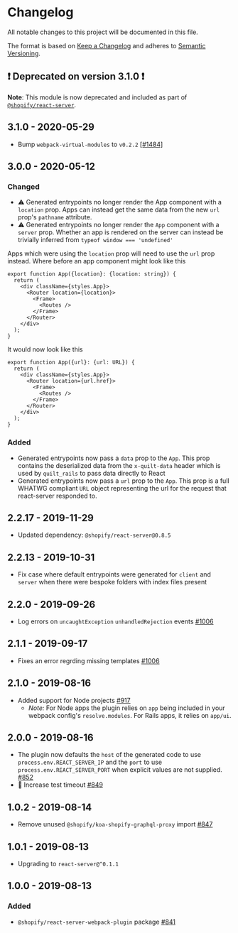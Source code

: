 # Changelog

All notable changes to this project will be documented in this file.

The format is based on [Keep a Changelog](http://keepachangelog.com/en/1.0.0/)
and adheres to [Semantic Versioning](http://semver.org/spec/v2.0.0.html).

## ❗️ Deprecated on version 3.1.0 ❗️

**Note**: This module is now deprecated and included as part of [`@shopify/react-server`](../react-server/README.md#webpack-plugin).

<!-- ## [Unreleased] -->

## 3.1.0 - 2020-05-29

- Bump `webpack-virtual-modules` to `v0.2.2` [[#1484]](https://github.com/Shopify/quilt/pull/1484)

## 3.0.0 - 2020-05-12

### Changed

- ⚠️ Generated entrypoints no longer render the App component with a `location` prop. Apps can instead get the same data from the new `url` prop's `pathname` attribute.
- ⚠️ Generated entrypoints no longer render the `App` component with a `server` prop. Whether an app is rendered on the server can instead be trivially inferred from `typeof window === 'undefined'`

Apps which were using the `location` prop will need to use the `url` prop instead. Where before an app component might look like this

```tsx
export function App({location}: {location: string}) {
  return (
    <div className={styles.App}>
      <Router location={location}>
        <Frame>
          <Routes />
        </Frame>
      </Router>
    </div>
  );
}
```

It would now look like this

```tsx
export function App({url}: {url: URL}) {
  return (
    <div className={styles.App}>
      <Router location={url.href}>
        <Frame>
          <Routes />
        </Frame>
      </Router>
    </div>
  );
}
```

### Added

- Generated entrypoints now pass a `data` prop to the `App`. This prop contains the deserialized data from the `x-quilt-data` header which is used by `quilt_rails` to pass data directly to React
- Generated entrypoints now pass a `url` prop to the `App`. This prop is a full WHATWG compliant `URL` object representing the url for the request that react-server responded to.

## 2.2.17 - 2019-11-29

- Updated dependency: `@shopify/react-server@0.8.5`

## 2.2.13 - 2019-10-31

- Fix case where default entrypoints were generated for `client` and `server` when there were bespoke folders with index files present

## 2.2.0 - 2019-09-26

- Log errors on `uncaughtException` `unhandledRejection` events [#1006](https://github.com/Shopify/quilt/pull/1006)

## 2.1.1 - 2019-09-17

- Fixes an error regrding missing templates [#1006](https://github.com/Shopify/quilt/pull/1006)

## 2.1.0 - 2019-08-16

- Added support for Node projects [#917](https://github.com/Shopify/quilt/pull/917)
  - _Note:_ For Node apps the plugin relies on `app` being included in your webpack config's `resolve.modules`. For Rails apps, it relies on `app/ui`.

## 2.0.0 - 2019-08-16

- The plugin now defaults the `host` of the generated code to use `process.env.REACT_SERVER_IP` and the `port` to use `process.env.REACT_SERVER_PORT` when explicit values are not supplied. [#852](https://github.com/Shopify/quilt/pull/852)
- 💚 Increase test timeout [#849](https://github.com/Shopify/quilt/pull/849)

## 1.0.2 - 2019-08-14

- Remove unused `@shopify/koa-shopify-graphql-proxy` import [#847](https://github.com/Shopify/quilt/pull/847)

## 1.0.1 - 2019-08-13

- Upgrading to `react-server@^0.1.1`

## 1.0.0 - 2019-08-13

### Added

- `@shopify/react-server-webpack-plugin` package [#841](https://github.com/Shopify/quilt/pull/841)
